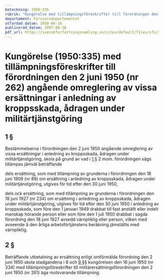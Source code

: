 ```yaml
---
beteckning: 1950:335
rubrik: "Kungörelse med tillämpningsföreskrifter till förordningen den 2 juni 1950 (nr 262) angående omreglering av vissa ersättningar i anledning av kroppsskada, ådragen under militärtjänstgöring"
departement: Försvarsdepartementet
utfardad_datum: 1950-06-16
publicerad_datum: 2007-08-30
pdf_url: https://svenskforfattningssamling.se/sites/default/files/sfs/1950-06/SFS1950-335.pdf
---
```


# Kungörelse (1950:335) med tillämpningsföreskrifter till förordningen den 2 juni 1950 (nr 262) angående omreglering av vissa ersättningar i anledning av kroppsskada, ådragen under militärtjänstgöring

## 1 §

Bestämmelserna i förordningen den 2 juni 1950 angående omreglering av vissa ersättningar i anledning av kroppsskada, ådragen under militärtjänstgöring, skola på grund av vad i [1 §](#1) 2 mom. förordningen sägs tillämpas jämväl beträffande

dels ersättning, som med tillämpning av grunderna i förordningen den 18 juni 1909 (nr 89) om ersättning i anledning av kroppsskada, ådragen under militärtjänstgöring, utgives för tid efter den 30 juni 1950,

dels ock ersättning, som med tillämpning av grunderna i förordningen den 18 juni 1927 (nr 234) om ersättning i anledning av kroppsskada, ådragen  under militärtjänstgöring, utgives för tid efter den 30 juni 1950 i anledning av kroppsskada, som före den 1 januari 1949 drabbat till fast anställt eller indelt manskap hörande person eller som före den 1 juli 1950 drabbat i sagda förordning den 18 juni 1927 avsedd värnpliktig eller person, vilken med avseende å den årliga arbetsförtjänstens beräkning jämställts med värnpliktig.

## 2 §

Beträffande utbetalning av ersättning enligt omförmälda förordning den 2 juni 1950 skola stadgandena i 8 och [9 §](#9)§ kungörelsen den 16 juni 1950 (nr 334) med tillämpningsföreskrifter till militärersättningsförordningen den 2 juni 1950 (nr 261) äga motsvarande tillämpning.